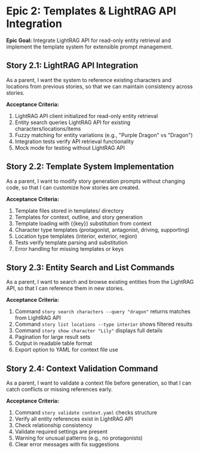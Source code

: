 # Epic 2: Templates & LightRAG API Integration

**Epic Goal:** Integrate LightRAG API for read-only entity retrieval and implement the template system for extensible prompt management.

## Story 2.1: LightRAG API Integration

As a parent,
I want the system to reference existing characters and locations from previous stories,
so that we can maintain consistency across stories.

**Acceptance Criteria:**

1. LightRAG API client initialized for read-only entity retrieval
2. Entity search queries LightRAG API for existing characters/locations/items
3. Fuzzy matching for entity variations (e.g., "Purple Dragon" vs "Dragon")
4. Integration tests verify API retrieval functionality
5. Mock mode for testing without LightRAG API

## Story 2.2: Template System Implementation

As a parent,
I want to modify story generation prompts without changing code,
so that I can customize how stories are created.

**Acceptance Criteria:**

1. Template files stored in templates/ directory
2. Templates for context, outline, and story generation
3. Template loading with {{key}} substitution from context
4. Character type templates (protagonist, antagonist, driving, supporting)
5. Location type templates (interior, exterior, region)
6. Tests verify template parsing and substitution
7. Error handling for missing templates or keys

## Story 2.3: Entity Search and List Commands

As a parent,
I want to search and browse existing entities from the LightRAG API,
so that I can reference them in new stories.

**Acceptance Criteria:**

1. Command `story search characters --query "dragon"` returns matches from LightRAG API
2. Command `story list locations --type interior` shows filtered results
3. Command `story show character "Lily"` displays full details
4. Pagination for large result sets
5. Output in readable table format
6. Export option to YAML for context file use

## Story 2.4: Context Validation Command

As a parent,
I want to validate a context file before generation,
so that I can catch conflicts or missing references early.

**Acceptance Criteria:**

1. Command `story validate context.yaml` checks structure
2. Verify all entity references exist in LightRAG API
3. Check relationship consistency
4. Validate required settings are present
5. Warning for unusual patterns (e.g., no protagonists)
6. Clear error messages with fix suggestions
